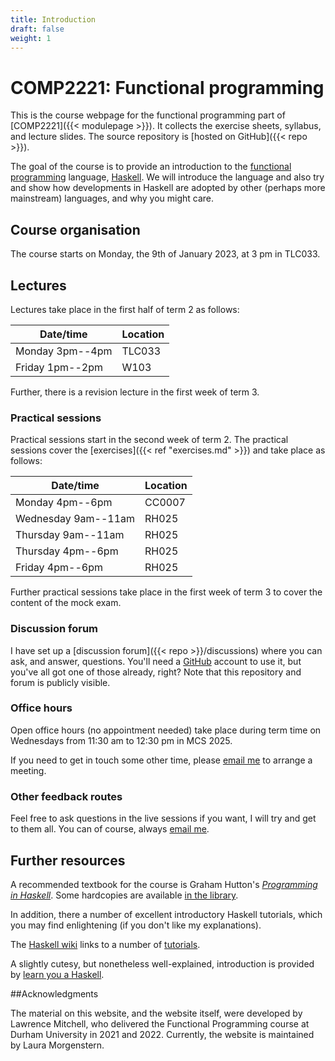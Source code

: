 ```yaml
---
title: Introduction
draft: false
weight: 1
---
```


# COMP2221: Functional programming

This is the course webpage for the functional programming part of
[COMP2221]({{< modulepage >}}). It collects the exercise sheets,
syllabus, and lecture slides. The source repository is [hosted on
GitHub]({{< repo >}}).

The goal of the course is to provide an introduction to the [functional
programming](https://en.wikipedia.org/wiki/Functional_programming)
language, [Haskell](https://www.haskell.org). We will introduce the
language and also try and show how developments in Haskell are adopted
by other (perhaps more mainstream) languages, and why you might care.

## Course organisation

The course starts on Monday, the 9th of January 2023, at 3 pm in TLC033.

<!--### Running code

I will do a bunch of live coding during the lectures. You're
encouraged to play around with things afterwards to make sure you
understand stuff. All of the code will appear in the [course
repository]({{< repo >}}) in `./code/lectures/2021-22/`.-->

## Lectures

Lectures take place in the first half of term 2 as follows:

| Date/time          | Location |
|--------------------|----------|
| Monday 3pm--4pm    | TLC033   |
| Friday 1pm--2pm    | W103     |

Further, there is a revision lecture in the first week of term 3.

### Practical sessions

Practical sessions start in the second week of term 2.
The practical sessions cover the [exercises]({{< ref
"exercises.md" >}}) and take place as follows:

| Date/time          | Location |
|--------------------|----------|
| Monday 4pm--6pm    | CC0007    |
| Wednesday 9am--11am | RH025    |
| Thursday 9am--11am    | RH025    |
| Thursday 4pm--6pm    | RH025    |
| Friday 4pm--6pm    | RH025    |

Further practical sessions take place in the first week of term 3 to cover the content of the mock exam.

<!--{{< hint info >}}

You can attend remotely over
[zoom](https://durhamuniversity.zoom.us/j/99987053815?pwd=OXBKeUp1ZDNMYmdTdHNaczM4UFJaQT09),
and will need to be logged in with your Durham account.

Meeting ID: 999 8705 3815  
Passcode: 361905

{{< /hint >}}-->

### Discussion forum

I have set up a [discussion forum]({{< repo >}}/discussions) where you
can ask, and answer, questions. You'll need a
[GitHub](https://github.com) account to use it, but you've all got one
of those already, right? Note that this repository and forum is
publicly visible.

### Office hours

Open office hours (no appointment needed) take place during term time on Wednesdays from 11:30 am to 12:30 pm in MCS 2025.

If you need to get in touch some other time, please [email
me](mailto:laura.morgenstern@durham.ac.uk) to arrange a meeting.

### Other feedback routes

Feel free to ask questions in the live sessions if you want, I will
try and get to them all. You can of course, always [email
me](mailto:laura.morgenstern@durham.ac.uk). 

## Further resources

A recommended textbook for the course is Graham Hutton's [_Programming
in Haskell_](http://www.cs.nott.ac.uk/~pszgmh/pih.html). Some
hardcopies are available [in the
library](https://library.dur.ac.uk/record=b2094512~S1).

In addition, there a number of excellent introductory Haskell
tutorials, which you may find enlightening (if you don't like my
explanations).

The [Haskell wiki](https://wiki.haskell.org/) links to a number of
[tutorials](https://wiki.haskell.org/Learning_Haskell#Online_tutorials).

A slightly cutesy, but nonetheless well-explained, introduction is
provided by [learn you a Haskell](http://learnyouahaskell.com).

##Acknowledgments

The material on this website, and the website itself, were developed by Lawrence Mitchell, who delivered the Functional Programming course at Durham University in 2021 and 2022. Currently, the website is maintained by Laura Morgenstern.
